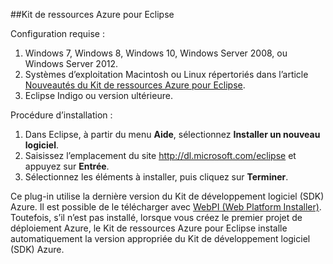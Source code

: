 ##Kit de ressources Azure pour Eclipse

Configuration requise :

1. Windows 7, Windows 8, Windows 10, Windows Server 2008, ou Windows Server 2012.
2. Systèmes d’exploitation Macintosh ou Linux répertoriés dans l’article [Nouveautés du Kit de ressources Azure pour Eclipse].
2. Eclipse Indigo ou version ultérieure.

Procédure d’installation :

1. Dans Eclipse, à partir du menu **Aide**, sélectionnez **Installer un nouveau logiciel**.
2. Saisissez l’emplacement du site <http://dl.microsoft.com/eclipse> et appuyez sur **Entrée**.
3. Sélectionnez les éléments à installer, puis cliquez sur **Terminer**.

Ce plug-in utilise la dernière version du Kit de développement logiciel (SDK) Azure. Il est possible de le télécharger avec [WebPI (Web Platform Installer)]. Toutefois, s’il n’est pas installé, lorsque vous créez le premier projet de déploiement Azure, le Kit de ressources Azure pour Eclipse installe automatiquement la version appropriée du Kit de développement logiciel (SDK) Azure.

<!-- URL List -->

[Nouveautés du Kit de ressources Azure pour Eclipse]: http://go.microsoft.com/fwlink/?LinkId=690333

[WebPI (Web Platform Installer)]: http://go.microsoft.com/fwlink/?LinkID=252838

<!---HONumber=AcomDC_0309_2016-->